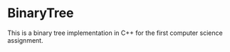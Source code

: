# BinaryTree

This is a binary tree implementation in C++ for the first computer science assignment.
